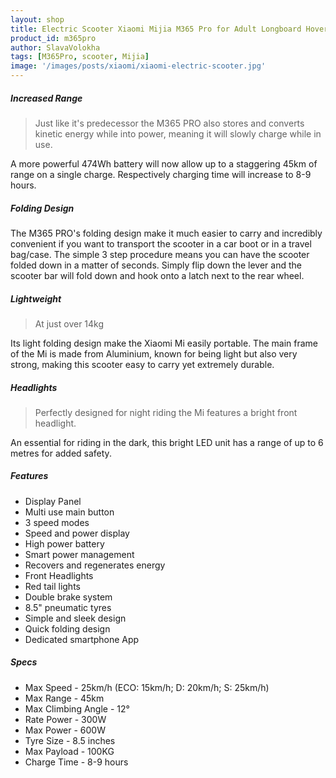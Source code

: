 ```yaml
---
layout: shop
title: Electric Scooter Xiaomi Mijia M365 Pro for Adult Longboard Hoverboard Skateboard 2 Wheel with 45KM Mileage
product_id: m365pro
author: SlavaVolokha
tags: [M365Pro, scooter, Mijia]
image: '/images/posts/xiaomi/xiaomi-electric-scooter.jpg'
---
```



##### Increased Range
>Just like it's predecessor the M365 PRO also stores and converts kinetic energy while into power, meaning it will slowly charge while in use.

A more powerful 474Wh battery will now allow up to a staggering 45km of range on a single charge. Respectively charging time will increase to 8-9 hours.


##### Folding Design
The M365 PRO's folding design make it much easier to carry and incredibly convenient if you want to transport the scooter in a car boot or in a travel bag/case. The simple 3 step procedure means you can have the scooter folded down in a matter of seconds. Simply flip down the lever and the scooter bar will fold down and hook onto a latch next to the rear wheel.

##### Lightweight
>At just over 14kg

Its light folding design make the Xiaomi Mi easily portable. The main frame of the Mi is made from Aluminium, known for being light but also very strong, making this scooter easy to carry yet extremely durable.

##### Headlights
>Perfectly designed for night riding the Mi features a bright front headlight.

An essential for riding in the dark, this bright LED unit has a range of up to 6 metres for added safety.

##### Features
 - Display Panel
 - Multi use main button
 - 3 speed modes
 - Speed and power display
 - High power battery
 - Smart power management
 - Recovers and regenerates energy
 - Front Headlights
 - Red tail lights
 - Double brake system
 - 8.5" pneumatic tyres
 - Simple and sleek design
 - Quick folding design
 - Dedicated smartphone App

##### Specs
 - Max Speed - 25km/h (ECO: 15km/h; D: 20km/h; S: 25km/h)
 - Max Range - 45km
 - Max Climbing Angle - 12°
 - Rate Power - 300W
 - Max Power - 600W
 - Tyre Size - 8.5 inches
 - Max Payload - 100KG
 - Charge Time - 8-9 hours